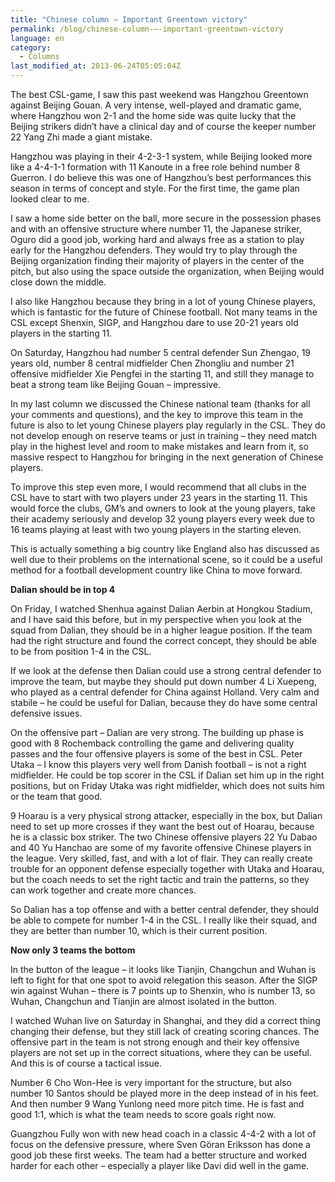 ```yaml
---
title: "Chinese column – Important Greentown victory"
permalink: /blog/chinese-column-–-important-greentown-victory
language: en
category:
  - Columns
last_modified_at: 2013-06-24T05:05:04Z
---
```


The best CSL-game, I saw this past weekend was Hangzhou Greentown against Beijing Gouan. A very intense, well-played and dramatic game, where Hangzhou won 2-1 and the home side was quite lucky that the Beijing strikers didn’t have a clinical day and of course the keeper number 22 Yang Zhi made a giant mistake.



Hangzhou was playing in their 4-2-3-1 system, while Beijing looked more like a 4-4-1-1 formation with 11 Kanoute in a free role behind number 8 Guerron. I do believe this was one of Hangzhou’s best performances this season in terms of concept and style. For the first time, the game plan looked clear to me.



I saw a home side better on the ball, more secure in the possession phases and with an offensive structure where number 11, the Japanese striker, Oguro did a good job, working hard and always free as a station to play early for the Hangzhou defenders. They would try to play through the Beijing organization finding their majority of players in the center of the pitch, but also using the space outside the organization, when Beijing would close down the middle.



I also like Hangzhou because they bring in a lot of young Chinese players, which is fantastic for the future of Chinese football. Not many teams in the CSL except Shenxin, SIGP, and Hangzhou dare to use 20-21 years old players in the starting 11.



On Saturday, Hangzhou had number 5 central defender Sun Zhengao, 19 years old, number 8 central midfielder Chen Zhongliu and number 21 offensive midfielder Xie Pengfei in the starting 11, and still they manage to beat a strong team like Beijing Gouan – impressive. 



In my last column we discussed the Chinese national team (thanks for all your comments and questions), and the key to improve this team in the future is also to let young Chinese players play regularly in the CSL. They do not develop enough on reserve teams or just in training – they need match play in the highest level and room to make mistakes and learn from it, so massive respect to Hangzhou for bringing in the next generation of Chinese players.



To improve this step even more, I would recommend that all clubs in the CSL have to start with two players under 23 years in the starting 11. This would force the clubs, GM’s and owners to look at the young players, take their academy seriously and develop 32 young players every week due to 16 teams playing at least with two young players in the starting eleven.



This is actually something a big country like England also has discussed as well due to their problems on the international scene, so it could be a useful method for a football development country like China to move forward.





**Dalian should be in top 4**

On Friday, I watched Shenhua against Dalian Aerbin at Hongkou Stadium, and I have said this before, but in my perspective when you look at the squad from Dalian, they should be in a higher league position. If the team had the right structure and found the correct concept, they should be able to be from position 1-4 in the CSL.



If we look at the defense then Dalian could use a strong central defender to improve the team, but maybe they should put down number 4 Li Xuepeng, who played as a central defender for China against Holland. Very calm and stabile – he could be useful for Dalian, because they do have some central defensive issues.



On the offensive part – Dalian are very strong. The building up phase is good with 8 Rochemback controlling the game and delivering quality passes and the four offensive players is some of the best in CSL. Peter Utaka – I know this players very well from Danish football – is not a right midfielder. He could be top scorer in the CSL if Dalian set him up in the right positions, but on Friday Utaka was right midfielder, which does not suits him or the team that good.



9 Hoarau is a very physical strong attacker, especially in the box, but Dalian need to set up more crosses if they want the best out of Hoarau, because he is a classic box striker. The two Chinese offensive players 22 Yu Dabao and 40 Yu Hanchao are some of my favorite offensive Chinese players in the league. Very skilled, fast, and with a lot of flair. They can really create trouble for an opponent defense especially together with Utaka and Hoarau, but the coach needs to set the right tactic and train the patterns, so they can work together and create more chances.



So Dalian has a top offense and with a better central defender, they should be able to compete for number 1-4 in the CSL. I really like their squad, and they are better than number 10, which is their current position.





**Now only 3 teams the bottom**

In the button of the league – it looks like Tianjin, Changchun and Wuhan is left to fight for that one spot to avoid relegation this season. After the SIGP win against Wuhan – there is 7 points up to Shenxin, who is number 13, so Wuhan, Changchun and Tianjin are almost isolated in the button.



I watched Wuhan live on Saturday in Shanghai, and they did a correct thing changing their defense, but they still lack of creating scoring chances. The offensive part in the team is not strong enough and their key offensive players are not set up in the correct situations, where they can be useful. And this is of course a tactical issue. 



Number 6 Cho Won-Hee is very important for the structure, but also number 10 Santos should be played more in the deep instead of in his feet. And then number 9 Wang Yunlong need more pitch time. He is fast and good 1:1, which is what the team needs to score goals right now.



Guangzhou Fully won with new head coach in a classic 4-4-2 with a lot of focus on the defensive pressure, where Sven Göran Eriksson has done a good job these first weeks. The team had a better structure and worked harder for each other – especially a player like Davi did well in the game.
